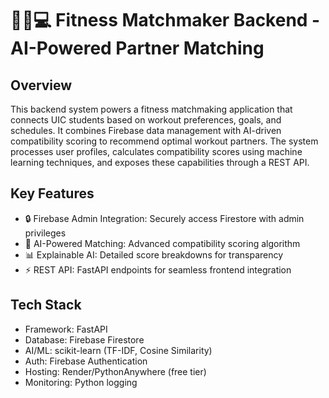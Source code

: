 # 🏋️‍♂️💻 Fitness Matchmaker Backend - AI-Powered Partner Matching 
## Overview
This backend system powers a fitness matchmaking application that connects UIC students based on workout preferences, goals, and schedules. It combines Firebase data management with AI-driven compatibility scoring to recommend optimal workout partners. The system processes user profiles, calculates compatibility scores using machine learning techniques, and exposes these capabilities through a REST API.

## Key Features
- 🔒 Firebase Admin Integration: Securely access Firestore with admin privileges
- 🤖 AI-Powered Matching: Advanced compatibility scoring algorithm
- 📊 Explainable AI: Detailed score breakdowns for transparency
- ⚡ REST API: FastAPI endpoints for seamless frontend integration

## Tech Stack
- Framework: FastAPI
- Database: Firebase Firestore
- AI/ML: scikit-learn (TF-IDF, Cosine Similarity)
- Auth: Firebase Authentication
- Hosting: Render/PythonAnywhere (free tier)
- Monitoring: Python logging